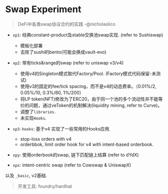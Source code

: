 # Swap Experiment
> DeFi中各类swap协议合约的实践 -@nicholaslico

- `xp1`: 经典constant-product及stable交换池swap实现. (refer to Sushiswap)
    - 模板化部署
    - 去除了sushi的bento(可能会换成vault-evo)

- `xp2`: 带有ticks&range的swap (refer to uniswap v3/v4)
    - 使用v4的Singleton模式取代Factory/Pool. (Factory模式代码保留-未测试)
    - 使用v3的固定的fee/tick spacing，而不是v4的动态费率。（0.01%/2, 0.05%/10, 0.3%/60, 1%/200）
    - 将LP token(NFT)修改为了ERC20，由于同一个池的多个流动性并不能等价的问题，通过veToken的机制解决(liquidity mining, refer to Curve)。
    - 调整了`libraries`.
    - 未实现`Hooks`.

- `xp3-hooks`: 基于v4 实现了一些常用的Hooks应用.
    - stop-loss orders with v4
    - orderbbok, limit order hook for v4 with intent-based orderbook.

- `xpy`: 使用orderbook的swap, 链下匹配链上结算 (refer to dYdX)
- `xpx`: intent-centric swap (refer to Cowswap & UniswapX)

以及 `_basic`, v2基础.

> 开发工具: foundry/hardhat